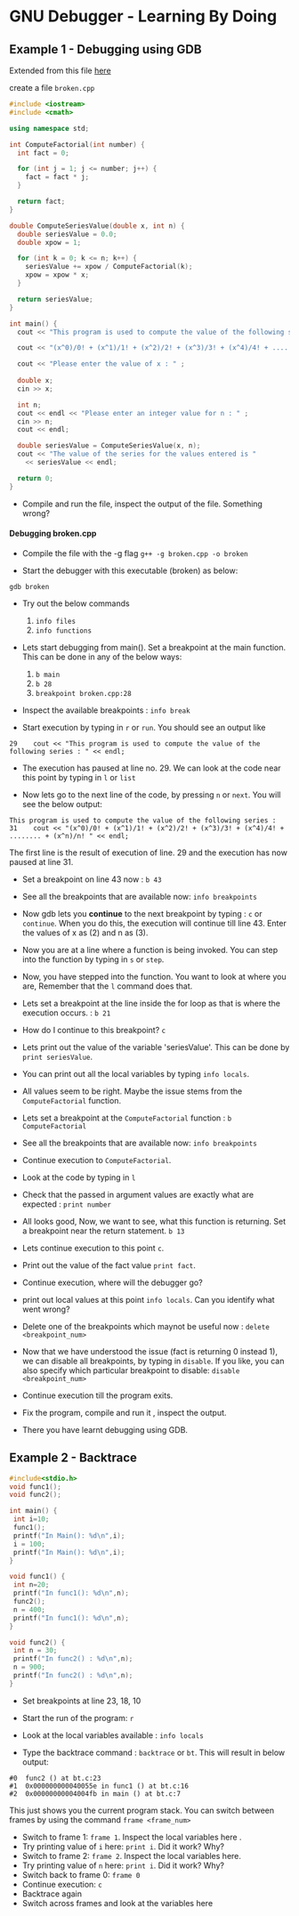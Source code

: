 # GNU Debugger - Learning By Doing

## Example 1 - Debugging using GDB

Extended from this file [here](https://cs.baylor.edu/~donahoo/tools/gdb/tutorial.html)

create a file `broken.cpp`

```cpp
#include <iostream>
#include <cmath>

using namespace std;

int ComputeFactorial(int number) {
  int fact = 0;

  for (int j = 1; j <= number; j++) {
    fact = fact * j;
  }

  return fact;
}

double ComputeSeriesValue(double x, int n) {
  double seriesValue = 0.0;
  double xpow = 1;

  for (int k = 0; k <= n; k++) {
    seriesValue += xpow / ComputeFactorial(k);
    xpow = xpow * x;
  }

  return seriesValue;
}

int main() {
  cout << "This program is used to compute the value of the following series : " << endl;

  cout << "(x^0)/0! + (x^1)/1! + (x^2)/2! + (x^3)/3! + (x^4)/4! + ........ + (x^n)/n! " << endl;

  cout << "Please enter the value of x : " ;
  
  double x;
  cin >> x;

  int n;
  cout << endl << "Please enter an integer value for n : " ;
  cin >> n;
  cout << endl;

  double seriesValue = ComputeSeriesValue(x, n);
  cout << "The value of the series for the values entered is " 
	<< seriesValue << endl;

  return 0;
}

```
* Compile and run the file, inspect the output of the file. Something wrong?

#### Debugging broken.cpp

* Compile the file with the -g flag 
`g++ -g broken.cpp -o broken`

* Start the debugger with this executable (broken) as below:

`gdb broken`

* Try out the below commands

  1. `info files`
  2. `info functions`

* Lets start debugging from main(). Set a breakpoint at the main function.
This can be done in any of the below ways:

  1. `b main`
  2. `b 28`
  3. `breakpoint broken.cpp:28`
  
* Inspect the available breakpoints : `info break`

* Start execution by typing in `r` or `run`. You should see an output like

```
29	  cout << "This program is used to compute the value of the following series : " << endl;
```

* The execution has paused at line no. 29. We can look at the code near this point by typing in `l` or `list`

* Now lets go to the next line of the code, by pressing `n` or `next`. You will see the below output:

```
This program is used to compute the value of the following series : 
31	  cout << "(x^0)/0! + (x^1)/1! + (x^2)/2! + (x^3)/3! + (x^4)/4! + ........ + (x^n)/n! " << endl;
```
The first line is the result of execution of line. 29 and the execution has now paused at line 31.

* Set a breakpoint on line 43 now : `b 43`

* See all the breakpoints that are available now: `info breakpoints`

* Now gdb lets you <b>continue</b> to the next breakpoint by typing : `c` or `continue`. 
When you do this, the execution will continue till line 43. Enter the values of x as (2) and n as (3).

* Now you are at a line where a function is being invoked. You can step into the function by typing in `s` or `step`.

* Now, you have stepped into the function. You want to look at where you are, Remember that the `l` command does that.

* Lets set a breakpoint at the line inside the for loop as that is where the execution occurs. : `b 21`

* How do I continue to this breakpoint? `c`

* Lets print out the value of the variable 'seriesValue'. This can be done by `print seriesValue`.

* You can print out all the local variables by typing `info locals`.

* All values seem to be right. Maybe the issue stems from the `ComputeFactorial` function.

* Lets set a breakpoint at the `ComputeFactorial` function : `b ComputeFactorial`

* See all the breakpoints that are available now: `info breakpoints`

* Continue execution to `ComputeFactorial`. 

* Look at the code by typing in `l`

* Check that the passed in argument values are exactly what are expected : `print number`

* All looks good, Now, we want to see, what this function is returning. Set a breakpoint near the return statement.
`b 13`

* Lets continue execution to this point `c`.

* Print out the value of the fact value `print fact`.

* Continue execution, where will the debugger go? 

* print out local values at this point `info locals`. Can you identify what went wrong?

* Delete one of the breakpoints which maynot be useful now : `delete <breakpoint_num>`

* Now that we have understood the issue (fact is returning 0 instead 1), we can disable all breakpoints, by typing in `disable`.
If you like, you can also specify which particular breakpoint to disable: `disable <breakpoint_num>`

* Continue execution till the program exits.

* Fix the program, compile and run it , inspect the output.

* There you have learnt debugging using GDB. 

## Example 2 - Backtrace

```cpp
#include<stdio.h>	 	 
void func1();	 	 
void func2();	 	 

int main() {	 	 
 int i=10;	 	 
 func1();	 	 
 printf("In Main(): %d\n",i);	 	 
 i = 100;
 printf("In Main(): %d\n",i);	 	 
}

void func1() {	 	 
 int n=20;	 	 
 printf("In func1(): %d\n",n);	 	 
 func2();	 	 
 n = 400;
 printf("In func1(): %d\n",n); 
}

void func2() {	 	 
 int n = 30;	 	 
 printf("In func2() : %d\n",n);	 	 
 n = 900;
 printf("In func2() : %d\n",n);	 	 
}
```

* Set breakpoints at line 23, 18, 10 
* Start the run of the program: `r`
* Look at the local variables available : `info locals`

* Type the backtrace command : `backtrace` or `bt`. This will result in below output:

```
#0  func2 () at bt.c:23
#1  0x000000000040055e in func1 () at bt.c:16
#2  0x00000000004004fb in main () at bt.c:7
```

This just shows you the current program stack. You can switch between frames by using the command `frame <frame_num>`

* Switch to frame 1: `frame 1`. Inspect the local variables here .
* Try printing value of `i` here: `print i`. Did it work? Why?
* Switch to frame 2: `frame 2`. Inspect the local variables here. 
* Try printing value of `n` here: `print i`. Did it work? Why?
* Switch back to frame 0: `frame 0`
* Continue execution: `c`
* Backtrace again
* Switch across frames and look at the variables here
